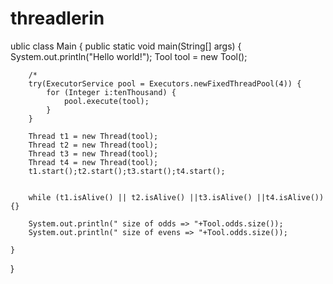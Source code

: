 # threadlerin
ublic class Main {
    public static void main(String[] args) {
        System.out.println("Hello world!");
        Tool tool = new Tool();

        /*
        try(ExecutorService pool = Executors.newFixedThreadPool(4)) {
            for (Integer i:tenThousand) {
                pool.execute(tool);
            }
        }
        
        Thread t1 = new Thread(tool);
        Thread t2 = new Thread(tool);
        Thread t3 = new Thread(tool);
        Thread t4 = new Thread(tool);
        t1.start();t2.start();t3.start();t4.start();

        
        while (t1.isAlive() || t2.isAlive() ||t3.isAlive() ||t4.isAlive()){}

        System.out.println(" size of odds => "+Tool.odds.size());
        System.out.println(" size of evens => "+Tool.odds.size());

    }
}
